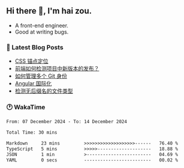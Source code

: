 ## Hi there 👋, I'm hai zou.

- A front-end engineer.
- Good at writing bugs.

### 📖 Latest Blog Posts
<!-- BLOG-POST-LIST:START -->
- [CSS 锚点定位](https://blog.izou.top/css/anchor-position/)
- [前端如何检测项目中新版本的发布？](https://blog.izou.top/angular/version-update/)
- [如何管理多个 Git 身份](https://blog.izou.top/git/multi-git-identity/)
- [Angular 国际化](https://blog.izou.top/angular/i18n/)
- [检测无后缀名的文件类型](https://blog.izou.top/js/filetype-check/)
<!-- BLOG-POST-LIST:END -->

### 🕐 WakaTime
<!--START_SECTION:waka-->

```txt
From: 07 December 2024 - To: 14 December 2024

Total Time: 30 mins

Markdown     23 mins         >>>>>>>>>>>>>>>>>>>------   76.40 %
TypeScript   5 mins          >>>>>--------------------   18.88 %
JSON         1 min           >------------------------   04.69 %
YAML         0 secs          -------------------------   00.02 %
```

<!--END_SECTION:waka-->
